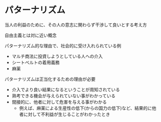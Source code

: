 # パターナリズム

当人の利益のために、その人の意志に関わらず干渉して良いとする考え方

自由主義とは対に近い概念

パターナリズム的な理由で、社会的に受け入れられている例
- マルチ商法に投資しようとしている人への介入
- シートベルトの着用義務
- 麻薬

パターナリズムは正当化するための理由が必要
- 介入でより良い結果になるということが周知されている
- 熟考できる機会が与えられていない事がわかっている
- 間接的に、他者に対して危害を与える事がわかる
  - 例えば、麻薬による生産性の低下(からの国力の低下)など、結果的に他者に対して不利益が生じることがわかったとき
